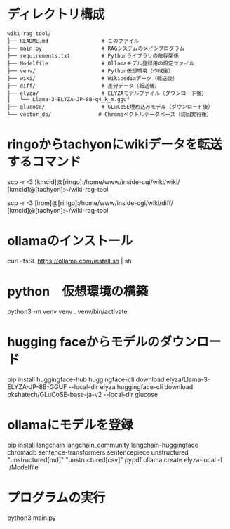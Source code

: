 # ディレクトリ構成
```
wiki-rag-tool/
├── README.md                 # このファイル
├── main.py                   # RAGシステムのメインプログラム
├── requirements.txt          # Pythonライブラリの依存関係
├── Modelfile                 # Ollamaモデル登録用の設定ファイル
├── venv/                     # Python仮想環境（作成後）
├── wiki/                     # Wikipediaデータ（転送後）
├── diff/                     # 差分データ（転送後）
├── elyza/                    # ELYZAモデルファイル（ダウンロード後）
│   └── Llama-3-ELYZA-JP-8B-q4_k_m.gguf
├── glucose/                  # GLuCoSE埋め込みモデル（ダウンロード後）
└── vector_db/               # Chromaベクトルデータベース（初回実行後）
```


# ringoからtachyonにwikiデータを転送するコマンド
scp -r -3 [kmcid]@[ringo]:/home/www/inside-cgi/wiki/wiki/ [kmcid]@[tachyon]:~/wiki-rag-tool

scp -r -3 [irom]@[ringo]:/home/www/inside-cgi/wiki/diff/ [kmcid]@[tachyon]:~/wiki-rag-tool

# ollamaのインストール
curl -fsSL https://ollama.com/install.sh | sh

# python　仮想環境の構築
python3 -m venv venv
. venv/bin/activate

# hugging faceからモデルのダウンロード
pip install huggingface-hub
huggingface-cli download elyza/Llama-3-ELYZA-JP-8B-GGUF --local-dir elyza
huggingface-cli download pkshatech/GLuCoSE-base-ja-v2 --local-dir glucose

# ollamaにモデルを登録
pip install langchain langchain_community langchain-huggingface chromadb sentence-transformers sentencepiece  unstructured "unstructured[md]" "unstructured[csv]" pypdf
ollama create elyza-local -f ./Modelfile

# プログラムの実行
python3 main.py
